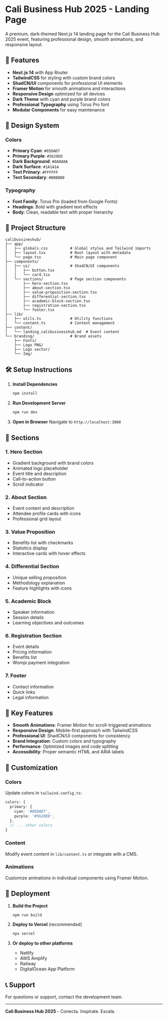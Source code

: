 # Cali Business Hub 2025 - Landing Page

A premium, dark-themed Next.js 14 landing page for the Cali Business Hub 2025 event, featuring professional design, smooth animations, and responsive layout.

## 🚀 Features

- **Next.js 14** with App Router
- **TailwindCSS** for styling with custom brand colors
- **ShadCN/UI** components for professional UI elements
- **Framer Motion** for smooth animations and interactions
- **Responsive Design** optimized for all devices
- **Dark Theme** with cyan and purple brand colors
- **Professional Typography** using Torus Pro font
- **Modular Components** for easy maintenance

## 🎨 Design System

### Colors
- **Primary Cyan**: `#05DAD7`
- **Primary Purple**: `#5628ED`
- **Dark Background**: `#0A0A0A`
- **Dark Surface**: `#1A1A1A`
- **Text Primary**: `#FFFFFF`
- **Text Secondary**: `#B0B0B0`

### Typography
- **Font Family**: Torus Pro (loaded from Google Fonts)
- **Headings**: Bold with gradient text effects
- **Body**: Clean, readable text with proper hierarchy

## 📁 Project Structure

```
calibussineshub/
├── app/
│   ├── globals.css          # Global styles and Tailwind imports
│   ├── layout.tsx           # Root layout with metadata
│   └── page.tsx             # Main page component
├── components/
│   ├── ui/                  # ShadCN/UI components
│   │   ├── button.tsx
│   │   └── card.tsx
│   └── sections/            # Page section components
│       ├── hero-section.tsx
│       ├── about-section.tsx
│       ├── value-proposition-section.tsx
│       ├── differential-section.tsx
│       ├── academic-block-section.tsx
│       ├── registration-section.tsx
│       └── footer.tsx
├── lib/
│   ├── utils.ts             # Utility functions
│   └── content.ts           # Content management
├── content/
│   └── landing_calibusinesshub.md  # Event content
└── branding/                # Brand assets
    ├── Fonts/
    ├── Logo PNG/
    ├── Logo vector/
    └── Img/
```

## 🛠️ Setup Instructions

1. **Install Dependencies**
   ```bash
   npm install
   ```

2. **Run Development Server**
   ```bash
   npm run dev
   ```

3. **Open in Browser**
   Navigate to `http://localhost:3000`

## 📱 Sections

### 1. Hero Section
- Gradient background with brand colors
- Animated logo placeholder
- Event title and description
- Call-to-action button
- Scroll indicator

### 2. About Section
- Event context and description
- Attendee profile cards with icons
- Professional grid layout

### 3. Value Proposition
- Benefits list with checkmarks
- Statistics display
- Interactive cards with hover effects

### 4. Differential Section
- Unique selling proposition
- Methodology explanation
- Feature highlights with icons

### 5. Academic Block
- Speaker information
- Session details
- Learning objectives and outcomes

### 6. Registration Section
- Event details
- Pricing information
- Benefits list
- Wompi payment integration

### 7. Footer
- Contact information
- Quick links
- Legal information

## 🎯 Key Features

- **Smooth Animations**: Framer Motion for scroll-triggered animations
- **Responsive Design**: Mobile-first approach with TailwindCSS
- **Professional UI**: ShadCN/UI components for consistency
- **Brand Integration**: Custom colors and typography
- **Performance**: Optimized images and code splitting
- **Accessibility**: Proper semantic HTML and ARIA labels

## 🔧 Customization

### Colors
Update colors in `tailwind.config.ts`:
```typescript
colors: {
  primary: {
    cyan: '#05DAD7',
    purple: '#5628ED',
  },
  // ... other colors
}
```

### Content
Modify event content in `lib/content.ts` or integrate with a CMS.

### Animations
Customize animations in individual components using Framer Motion.

## 🚀 Deployment

1. **Build the Project**
   ```bash
   npm run build
   ```

2. **Deploy to Vercel** (recommended)
   ```bash
   npx vercel
   ```

3. **Or deploy to other platforms**
   - Netlify
   - AWS Amplify
   - Railway
   - DigitalOcean App Platform

## 📞 Support

For questions or support, contact the development team.

---

**Cali Business Hub 2025** - Conecta. Inspírate. Escala.
